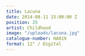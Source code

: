 ```yaml
---
title: Lacuna
date: 2014-08-11 15:00:00 Z
position: 25
artist: Childhood
image: "/uploads/lacuna.jpg"
catalogue-number: HA019
format: 12" / Digital
---
```


